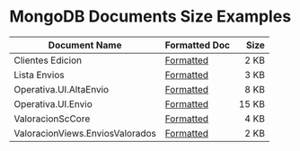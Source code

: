 # MongoDB Documents Size Examples

|Document Name|Formatted Doc|Size|
|---|---|---:|
|Clientes Edicion|[Formatted](Formatted.ClientesEdicion.json)|2 KB|
|Lista Envios|[Formatted](Formatted.ListaEnvios.json)|3 KB|
|Operativa.UI.AltaEnvio|[Formatted](Formatted.Operativa.UI.AltaEnvio.json)|8 KB|
|Operativa.UI.Envio|[Formatted](Formatted.Operativa.UI.Envio.json)|15 KB|
|ValoracionScCore|[Formatted](Formatted.ValoracionScCore.json)|4 KB|
|ValoracionViews.EnviosValorados|[Formatted](Formatted.ValoracionViews.EnviosValorados.json)|2 KB|
